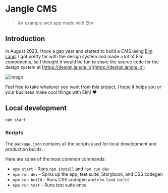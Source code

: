 # Jangle CMS
> An example web app made with Elm

## Introduction

In August 2023, I took a gap year and started to build a CMS using [Elm Land](https://elm.land). I got pretty far
with the design system and made a lot of Elm components, so I thought it would be fun to share the source
code for the design system at [https://design.jangle.io](https://design.jangle.io):

![image](https://github.com/user-attachments/assets/21d68678-320b-428c-9254-6c7f1fdc082d)

Feel free to take whatever you want from this project, I hope it helps you or your business make cool things
with Elm! :heart:

## Local development

```sh
npm start
```

### Scripts

The `package.json` contains all the scripts used for local development and production builds.

Here are some of the most common commands:
- `npm start` - Runs `npm install` and `npm run dev`
- `npm run dev` - Spins up the app, test suite, Storybook, and CSS codegen
- `npm run build` - Runs CSS codegen and `elm-land build`
- `npm run test` - Runs test suite once
